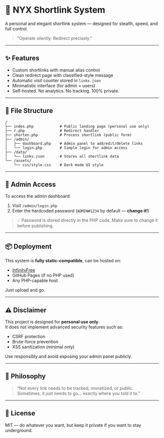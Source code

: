 # 🔗 NYX Shortlink System

A personal and elegant shortlink system — designed for stealth, speed, and full control.

> "Operate silently. Redirect precisely."

---

## ✨ Features

- Custom shortlinks with manual alias control
- Clean redirect page with classified-style message
- Automatic visit counter stored in `links.json`
- Minimalistic interface (for admin + users)
- Self-hosted. No analytics. No tracking. 100% private.

---

## 📁 File Structure

```
/
├── index.php            # Public landing page (personal use only)
├── r.php                # Redirect handler
├── shorten.php          # Process shortlink (public form)
├── /admin/
│   ├── dashboard.php    # Admin panel to add/edit/delete links
│   └── login.php        # Simple login for admin access
├── /data/
│   └── links.json       # Stores all shortlink data
└── /assets/
    └── css/style.css    # Dark mode UI style
```

---

## 🔐 Admin Access

To access the admin dashboard:
1. Visit `/admin/login.php`
2. Enter the hardcoded password (`ADMIN#1234` by default — **change it!**)

> 💡 Password is stored directly in the PHP code. Make sure to change it before publishing.

---

## 📦 Deployment

This system is **fully static-compatible**, can be hosted on:
- [InfinityFree](https://infinityfree.net)
- GitHub Pages (if no PHP used)
- Any PHP-capable host

Just upload and go.

---

## ⚠️ Disclaimer

This project is designed for **personal use only**.  
It does not implement advanced security features such as:
- CSRF protection
- Brute-force prevention
- XSS sanitization (minimal only)

Use responsibly and avoid exposing your admin panel publicly.

---

## 🧠 Philosophy

> “Not every link needs to be tracked, monetized, or public.  
> Sometimes, it just needs to go... exactly where you told it to.”

---

## 📄 License

MIT — do whatever you want, but keep it private if you want to stay underground.
